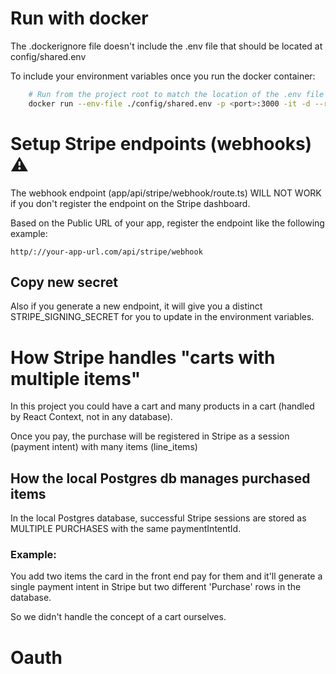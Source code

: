# Run with docker
The .dockerignore file doesn't include the .env file that should be located at config/shared.env

To include your environment variables once you run the docker container:

``` bash 
    # Run from the project root to match the location of the .env file
    docker run --env-file ./config/shared.env -p <port>:3000 -it -d --rm <image_name>
```


# Setup Stripe endpoints (webhooks) ⚠️
The webhook endpoint (app/api/stripe/webhook/route.ts) WILL NOT WORK if you don't register the endpoint on the Stripe dashboard. 

Based on the Public URL of your app, register the endpoint like the following example:
```
http/://your-app-url.com/api/stripe/webhook
```

## Copy new secret
Also if you generate a new endpoint, it will give you a distinct STRIPE_SIGNING_SECRET for you to update in the environment variables.


# How Stripe handles "carts with multiple items"  
In this project you could have a cart and many products in a cart (handled by React Context, not in any database).

Once you pay, the purchase will be registered in Stripe as a session (payment intent) with many items (line_items)

## How the local Postgres db manages purchased items
In the local Postgres database, successful Stripe sessions are stored as MULTIPLE PURCHASES with the same paymentIntentId. 

### Example:

You add two items the card in the front end pay for them and it'll generate a single payment intent in Stripe but two different 'Purchase' rows in the database.

So we didn't handle the concept of a cart ourselves.


# Oauth







